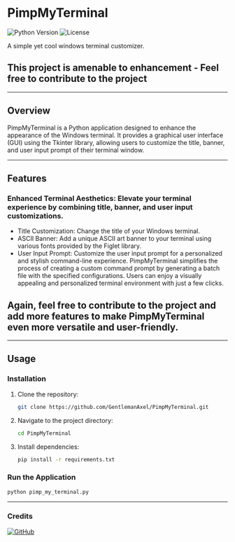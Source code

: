 # PimpMyTerminal

![Python Version](https://img.shields.io/badge/python-3.7%2B-blue)
![License](https://img.shields.io/badge/license-MIT-green)

A simple yet cool windows terminal customizer.
## This project is amenable to enhancement -  Feel free to contribute to the project
---

## Overview

PimpMyTerminal is a Python application designed to enhance the appearance of the Windows terminal. 
It provides a graphical user interface (GUI) using the Tkinter library, allowing users to customize the title, banner, and user input prompt of their terminal window.

---

## Features
### Enhanced Terminal Aesthetics: Elevate your terminal experience by combining title, banner, and user input customizations.
- Title Customization: Change the title of your Windows terminal.
- ASCII Banner: Add a unique ASCII art banner to your terminal using various fonts provided by the Figlet library.
- User Input Prompt: Customize the user input prompt for a personalized and stylish command-line experience.
PimpMyTerminal simplifies the process of creating a custom command prompt by generating a batch file with the specified configurations. Users can enjoy a visually appealing and personalized terminal environment with just a few clicks.

## Again, feel free to contribute to the project and add more features to make PimpMyTerminal even more versatile and user-friendly.
---

## Usage

### Installation

1. Clone the repository:

    ```bash
    git clone https://github.com/GentlemanAxel/PimpMyTerminal.git
    ```

2. Navigate to the project directory:

    ```bash
    cd PimpMyTerminal
    ```

3. Install dependencies:
    ```bash
    pip install -r requirements.txt
    ```

### Run the Application

```bash
python pimp_my_terminal.py
```

---

### Credits

<a href='https://github.com/GentlemanAxel' target="_blank"><img alt='GitHub' src='https://img.shields.io/badge/GentlemanAxel-100000?style=for-the-badge&logo=GitHub&logoColor=white&labelColor=black&color=CA2C2C'/></a>
